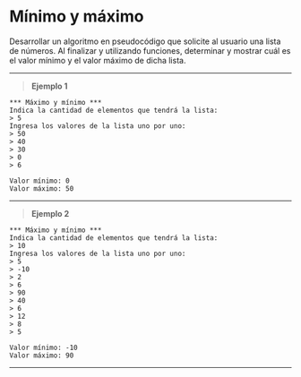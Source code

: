 ﻿# Mínimo y máximo

Desarrollar un algoritmo en pseudocódigo que solicite al usuario una lista de números. Al finalizar 
y utilizando funciones, determinar y mostrar cuál es el valor mínimo y el valor máximo de dicha lista.

---

> **Ejemplo 1**

```
*** Máximo y mínimo ***
Indica la cantidad de elementos que tendrá la lista:
> 5
Ingresa los valores de la lista uno por uno:
> 50
> 40
> 30
> 0
> 6

Valor mínimo: 0
Valor máximo: 50
```

---

> **Ejemplo 2**

```
*** Máximo y mínimo ***
Indica la cantidad de elementos que tendrá la lista:
> 10
Ingresa los valores de la lista uno por uno:
> 5
> -10
> 2
> 6
> 90
> 40
> 6
> 12
> 8
> 5

Valor mínimo: -10
Valor máximo: 90
```

---
